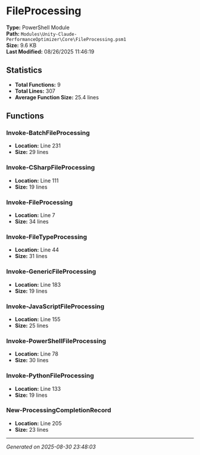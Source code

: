 # FileProcessing

**Type:** PowerShell Module  
**Path:** `Modules\Unity-Claude-PerformanceOptimizer\Core\FileProcessing.psm1`  
**Size:** 9.6 KB  
**Last Modified:** 08/26/2025 11:46:19  

## Statistics

- **Total Functions:** 9
- **Total Lines:** 307
- **Average Function Size:** 25.4 lines

## Functions


### Invoke-BatchFileProcessing

- **Location:** Line 231
- **Size:** 29 lines

 
### Invoke-CSharpFileProcessing

- **Location:** Line 111
- **Size:** 19 lines

 
### Invoke-FileProcessing

- **Location:** Line 7
- **Size:** 34 lines

 
### Invoke-FileTypeProcessing

- **Location:** Line 44
- **Size:** 31 lines

 
### Invoke-GenericFileProcessing

- **Location:** Line 183
- **Size:** 19 lines

 
### Invoke-JavaScriptFileProcessing

- **Location:** Line 155
- **Size:** 25 lines

 
### Invoke-PowerShellFileProcessing

- **Location:** Line 78
- **Size:** 30 lines

 
### Invoke-PythonFileProcessing

- **Location:** Line 133
- **Size:** 19 lines

 
### New-ProcessingCompletionRecord

- **Location:** Line 205
- **Size:** 23 lines



---
*Generated on 2025-08-30 23:48:03*

